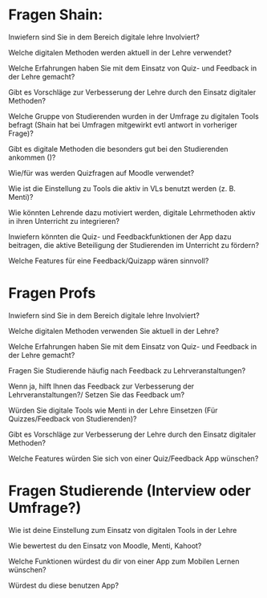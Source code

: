 # Fragen Shain:

Inwiefern sind Sie in dem Bereich digitale lehre Involviert?

Welche digitalen Methoden werden aktuell in der Lehre verwendet?

Welche Erfahrungen haben Sie mit dem Einsatz von Quiz- und Feedback in der Lehre gemacht?

Gibt es Vorschläge zur Verbesserung der Lehre durch den Einsatz digitaler Methoden?

Welche Gruppe von Studierenden wurden in der Umfrage zu digitalen Tools befragt (Shain hat bei Umfragen mitgewirkt evtl antwort in vorheriger Frage)?

Gibt es digitale Methoden die besonders gut bei den Studierenden ankommen ()?

Wie/für was werden Quizfragen auf Moodle verwendet?

Wie ist die Einstellung zu Tools die aktiv in VLs benutzt werden (z. B. Menti)?

Wie könnten Lehrende dazu motiviert werden, digitale Lehrmethoden aktiv in ihren Unterricht zu integrieren?

Inwiefern könnten die Quiz- und Feedbackfunktionen der App dazu beitragen, die aktive Beteiligung der Studierenden im Unterricht zu fördern?

Welche Features für eine Feedback/Quizapp wären sinnvoll?

# Fragen Profs

Inwiefern sind Sie in dem Bereich digitale lehre Involviert?

Welche digitalen Methoden verwenden Sie aktuell in der Lehre?

Welche Erfahrungen haben Sie mit dem Einsatz von Quiz- und Feedback in der Lehre gemacht?

Fragen Sie Studierende häufig nach Feedback zu Lehrveranstaltungen?

Wenn ja, hilft Ihnen das Feedback zur Verbesserung der Lehrveranstaltungen?/ Setzen Sie das Feedback um?

Würden Sie digitale Tools wie Menti in der Lehre Einsetzen (Für Quizzes/Feedback von Studierenden)?

Gibt es Vorschläge zur Verbesserung der Lehre durch den Einsatz digitaler Methoden?

Welche Features würden Sie sich von einer Quiz/Feedback App wünschen?

# Fragen Studierende (Interview oder Umfrage?)

Wie ist deine Einstellung zum Einsatz von digitalen Tools in der Lehre

Wie bewertest du den Einsatz von Moodle, Menti, Kahoot?

Welche Funktionen würdest du dir von einer App zum Mobilen Lernen wünschen?

Würdest du diese benutzen App?
